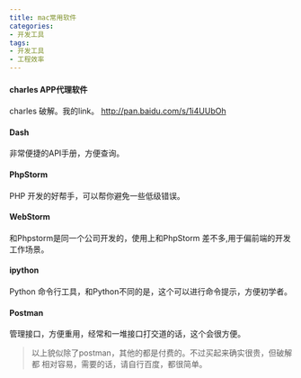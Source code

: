 ```yaml
---
title: mac常用软件
categories:
- 开发工具
tags:
- 开发工具
- 工程效率
---
```


#### charles APP代理软件
charles 破解。我的link。 http://pan.baidu.com/s/1i4UUbOh


#### Dash
非常便捷的API手册，方便查询。

#### PhpStorm
PHP 开发的好帮手，可以帮你避免一些低级错误。

#### WebStorm
和Phpstorm是同一个公司开发的，使用上和PhpStorm 差不多,用于偏前端的开发
工作场景。

#### ipython
Python 命令行工具，和Python不同的是，这个可以进行命令提示，方便初学者。

#### Postman
管理接口，方便重用，经常和一堆接口打交道的话，这个会很方便。

>
>以上貌似除了postman，其他的都是付费的。不过买起来确实很贵，但破解都
相对容易，需要的话，请自行百度，都很简单。
>
